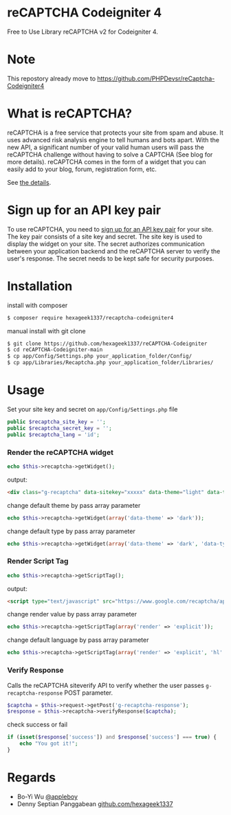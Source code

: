 # reCAPTCHA Codeigniter 4
Free to Use Library reCAPTCHA v2 for Codeigniter 4.

# Note
This repostory already move to https://github.com/PHPDevsr/reCaptcha-Codeigniter4 

# What is reCAPTCHA?

reCAPTCHA is a free service that protects your site from spam and abuse. It uses advanced risk analysis engine to tell humans and bots apart. With the new API, a significant number of your valid human users will pass the reCAPTCHA challenge without having to solve a CAPTCHA (See blog for more details). reCAPTCHA comes in the form of a widget that you can easily add to your blog, forum, registration form, etc.

See [the details][1].

# Sign up for an API key pair

To use reCAPTCHA, you need to [sign up for an API key pair][4] for your site. The key pair consists of a site key and secret. The site key is used to display the widget on your site. The secret authorizes communication between your application backend and the reCAPTCHA server to verify the user's response. The secret needs to be kept safe for security purposes.

# Installation

install with composer
```bash
$ composer require hexageek1337/recaptcha-codeigniter4
```

manual install with git clone
```bash
$ git clone https://github.com/hexageek1337/reCAPTCHA-Codeigniter
$ cd reCAPTCHA-Codeigniter-main
$ cp app/Config/Settings.php your_application_folder/Config/
$ cp app/Libraries/Recaptcha.php your_application_folder/Libraries/
```

# Usage

Set your site key and secret on `app/Config/Settings.php` file

```php
public $recaptcha_site_key = '';
public $recaptcha_secret_key = '';
public $recaptcha_lang = 'id';
```

### Render the reCAPTCHA widget

```php
echo $this->recaptcha->getWidget();
```

output:

```html
<div class="g-recaptcha" data-sitekey="xxxxx" data-theme="light" data-type="image" data-size="normal"  loading="lazy"></div>
```

change default theme by pass array parameter

```php
echo $this->recaptcha->getWidget(array('data-theme' => 'dark'));
```

change default type by pass array parameter

```php
echo $this->recaptcha->getWidget(array('data-theme' => 'dark', 'data-type' => 'audio'));
```

### Render Script Tag

```php
echo $this->recaptcha->getScriptTag();
```

output:

```html
<script type="text/javascript" src="https://www.google.com/recaptcha/api.js?render=onload&hl=id" defer></script>
```

change render value by pass array parameter

```php
echo $this->recaptcha->getScriptTag(array('render' => 'explicit'));
```

change default language by pass array parameter

```php
echo $this->recaptcha->getScriptTag(array('render' => 'explicit', 'hl' => 'zh-TW'));
```

### Verify Response

Calls the reCAPTCHA siteverify API to verify whether the user passes `g-recaptcha-response` POST parameter.

```php
$captcha = $this->request->getPost('g-recaptcha-response');
$response = $this->recaptcha->verifyResponse($captcha);
```

check success or fail

```php
if (isset($response['success']) and $response['success'] === true) {
    echo "You got it!";
}
```

# Regards

- Bo-Yi Wu [@appleboy](https://twitter.com/appleboy)
- Denny Septian Panggabean [github.com/hexageek1337](https://github.com/hexageek1337)

[1]: https://www.google.com/recaptcha/intro/index.html
[2]: http://www.codeigniter.com/
[3]: https://developers.google.com/recaptcha/
[4]: http://www.google.com/recaptcha/admin
